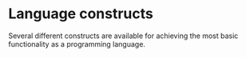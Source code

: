 # Language constructs

Several different constructs are available for achieving the most basic functionality as a programming language.

